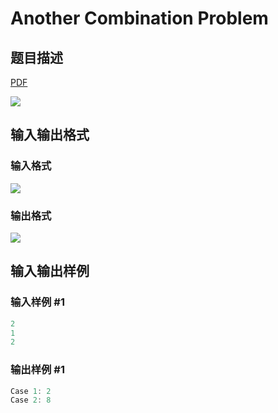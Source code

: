 # Another Combination Problem

## 题目描述

[problemUrl]: https://uva.onlinejudge.org/index.php?option=com_onlinejudge&Itemid=8&category=866&page=show_problem&problem=4933

[PDF](https://uva.onlinejudge.org/external/130/p13035.pdf)

![](https://cdn.luogu.com.cn/upload/vjudge_pic/UVA13035/b83df6057718e45c7465165e8cfdf0d116da18d3.png)

## 输入输出格式

### 输入格式

![](https://cdn.luogu.com.cn/upload/vjudge_pic/UVA13035/aba4e0f6f40e94ee248bede7796d7873a8a5f4e4.png)

### 输出格式

![](https://cdn.luogu.com.cn/upload/vjudge_pic/UVA13035/f112543284467beeb5a78fd6df0cb04653277cc9.png)

## 输入输出样例

### 输入样例 #1

```cpp
2
1
2
```


### 输出样例 #1

```cpp
Case 1: 2
Case 2: 8
```


